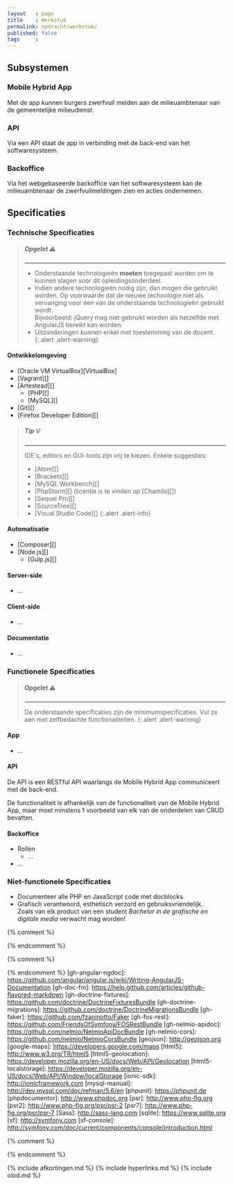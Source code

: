 ```yaml
---
layout   : page
title    : Werkstuk
permalink: opdracht/werkstuk/
published: false
tags     :
---
```


Subsystemen
-----------

### Mobile Hybrid App

Met de app kunnen burgers zwerfvuil melden aan de milieuambtenaar van de gemeentelijke milieudienst.

### API

Via een API staat de app in verbinding met de back-end van het softwaresysteem.

### Backoffice

Via het webgebaseerde backoffice van het softwaresysteem kan de milieuambtenaar de zwerfvuilmeldingen zien en acties ondernemen.

Specificaties
-------------

### Technische Specificaties

> ##### **Opgelet** :warning:
> ---
>
> - Onderstaande technologieën **moeten** toegepast worden om te kunnen slagen voor dit opleidingsonderdeel.
> - Indien andere technologieën nodig zijn, dan mogen die gebruikt worden. Op voorwaarde dat de nieuwe technologie niet als vervanging voor een van de onderstaande technologieën gebruikt wordt.  
>   Bijvoorbeeld: jQuery mag niet gebruikt worden als hetzelfde met AngularJS bereikt kan worden. 
> - Uitzonderingen kunnen enkel met toestemming van de docent.
{:.alert .alert-warning}

#### Ontwikkelomgeving

 - [Oracle VM VirtualBox][VirtualBox]
 - [Vagrant][]
 - [Artestead][]
   - [PHP][]
   - [MySQL][]
 - [Git][]
 - [Firefox Developer Edition][]

> ##### **Tip** :bulb:
> ---
> IDE's, editors en GUI-tools zijn vrij te kiezen. Enkele suggesties:
>
> - [Atom][]
> - [Brackets][]
> - [MySQL Workbench][]
> - [PhpStorm][] (licentie is te vinden op [Chamilo][])
> - [Sequel Pro][]
> - [SourceTree][]
> - [Visual Studio Code][]
{:.alert .alert-info}

#### Automatisatie

 - [Composer][]
 - [Node.js][]
   - [Gulp.js][]

#### Server-side

 - …
 
#### Client-side

 - …

#### Documentatie

 - …

### Functionele Specificaties

> ##### **Opgelet** :warning:
> ---
> De onderstaande specificaties zijn de minimumspecificaties. Vul ze aan met zelfbedachte functionaliteiten. 
{:.alert .alert-warning}

#### App

 - …

#### API

De API is een RESTful API waarlangs de Mobile Hybrid App communiceert met de back-end.

De functionaliteit is afhankelijk van de functionaliteit van de Mobile Hybrid App, maar moet minstens 1 voorbeeld van elk van de onderdelen van CRUD bevatten. 

#### Backoffice

 - Rollen
   - …
 - …

### Niet-functionele Specificaties

 - Documenteer alle PHP en JavaScript code met docblocks.
 - Grafisch verantwoord, esthetisch verzord en gebruiksvriendelijk.  
   Zoals van elk product van een student *Bachelor in de grafische en digitale media* verwacht mag worden!


{% comment %}
<!-- ⚓ Hyperlinks -->
{% endcomment %}

{% comment %}
<!-- ⚓ Hyperlinks: technologie en software componenten -->
{% endcomment %}
[gh-angular-ngdoc]:         https://github.com/angular/angular.js/wiki/Writing-AngularJS-Documentation
[gh-doc-fm]:                https://help.github.com/articles/github-flavored-markdown
[gh-doctrine-fixtures]:     https://github.com/doctrine/DoctrineFixturesBundle
[gh-doctrine-migrations]:   https://github.com/doctrine/DoctrineMigrationsBundle
[gh-faker]:                 https://github.com/fzaninotto/Faker
[gh-fos-rest]:              https://github.com/FriendsOfSymfony/FOSRestBundle
[gh-nelmio-apidoc]:         https://github.com/nelmio/NelmioApiDocBundle
[gh-nelmio-cors]:           https://github.com/nelmio/NelmioCorsBundle
[geojson]:                  http://geojson.org
[google-maps]:              https://developers.google.com/maps
[html5]:                    http://www.w3.org/TR/html5
[html5-geolocation]:        https://developer.mozilla.org/en-US/docs/Web/API/Geolocation
[html5-localstorage]:       https://developer.mozilla.org/en-US/docs/Web/API/Window/localStorage
[ionic-sdk]:                http://ionicframework.com
[mysql-manual]:             http://dev.mysql.com/doc/refman/5.6/en
[phpunit]:                  https://phpunit.de
[phpdocumentor]:            http://www.phpdoc.org
[psr]:                      http://www.php-fig.org
[psr2]:                     http://www.php-fig.org/psr/psr-2
[psr7]:                     http://www.php-fig.org/psr/psr-7
[Sass]:                     http://sass-lang.com
[sqlite]:                   https://www.sqlite.org
[sf]:                       http://symfony.com
[sf-console]:               http://symfony.com/doc/current/components/console/introduction.html


{% comment %}
<!-- ⚓ Hyperlinks: applicaties -->
{% endcomment %}


{% include afkortingen.md %}
{% include hyperlinks.md %}
{% include olod.md %}